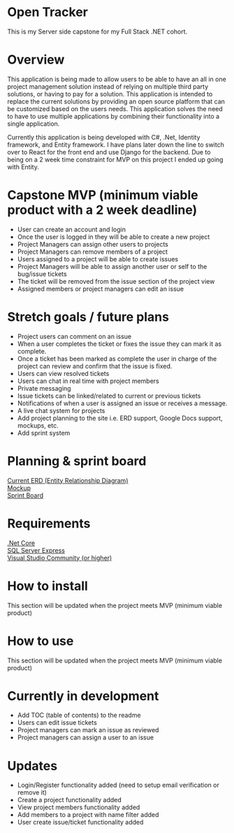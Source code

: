 # Open Tracker
This is my Server side capstone for my Full Stack .NET cohort. 

# Overview
This application is being made to allow users to be able to have an all in one project management solution instead of relying on multiple third party solutions, or having to pay for a solution. This application is intended to replace the current solutions by providing an open source platform that can be customized based on the users needs. This application solves the need to have to use multiple applications by combining their functionality into a single application.

Currently this application is being developed with C#, .Net, Identity framework, and Entity framework. I have plans later down the line to switch over to React for the front end and use Django for the backend. Due to being on a 2 week time constraint for MVP on this project I ended up going with Entity.

# Capstone MVP (minimum viable product with a 2 week deadline)
- User can create an account and login
- Once the user is logged in they will be able to create a new project
- Project Managers can assign other users to projects
- Project Managers can remove members of a project
- Users assigned to a project will be able to create issues
- Project Managers will be able to assign another user or self to the bug/issue tickets
- The ticket will be removed from the issue section of the project view
- Assigned members or project managers can edit an issue

# Stretch goals / future plans
- Project users can comment on an issue
- When a user completes the ticket or fixes the issue they can mark it as complete.
- Once a ticket has been marked as complete the user in charge of the project can review and confirm that the issue is fixed. 
- Users can view resolved tickets
- Users can chat in real time with project members
- Private messaging
- Issue tickets can be linked/related to current or previous tickets
- Notifications  of when a user is assigned an issue or receives a message.
- A live chat system for projects
- Add project planning to the site i.e. ERD support, Google Docs support, mockups, etc. 
- Add sprint system

# Planning & sprint board
[Current ERD (Entity Relationship Diagram)](https://drive.google.com/file/d/1gFTVGgXedhKAeoieMAr1buqYpD_dkQa_/view?usp=sharing) <br />
[Mockup](https://drive.google.com/file/d/1Bgsz_MN2uL5L5baHSSGkJ-zrWxvLzQSu/view?usp=sharing) <br />
[Sprint Board](https://trello.com/b/DCWPUQeD/server-side-capstone) <br />

# Requirements
[.Net Core](https://dotnet.microsoft.com/intro) <br />
[SQL Server Express](https://www.microsoft.com/en-us/sql-server/sql-server-downloads) <br /> 
[Visual Studio Community (or higher)](https://visualstudio.microsoft.com/vs/community/) <br />

# How to install
This section will be updated when the project meets MVP (minimum viable product)

# How to use
This section will be updated when the project meets MVP (minimum viable product)

# Currently in development
- Add TOC (table of contents) to the readme
- Users can edit issue tickets
- Project managers can mark an issue as reviewed
- Project managers can assign a user to an issue

# Updates
- Login/Register functionality added (need to setup email verification or remove it)
- Create a project functionality added
- View project members functionality added
- Add members to a project with name filter added
- User create issue/ticket functionality added


